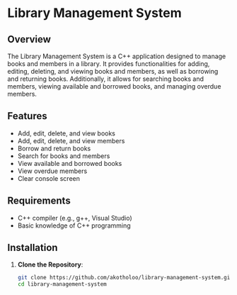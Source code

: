# Library Management System

## Overview

The Library Management System is a C++ application designed to manage books and members in a library. It provides functionalities for adding, editing, deleting, and viewing books and members, as well as borrowing and returning books. Additionally, it allows for searching books and members, viewing available and borrowed books, and managing overdue members.

## Features

- Add, edit, delete, and view books
- Add, edit, delete, and view members
- Borrow and return books
- Search for books and members
- View available and borrowed books
- View overdue members
- Clear console screen

## Requirements

- C++ compiler (e.g., g++, Visual Studio)
- Basic knowledge of C++ programming

## Installation

1. **Clone the Repository**:
   ```bash
   git clone https://github.com/akotholoo/library-management-system.git
   cd library-management-system
